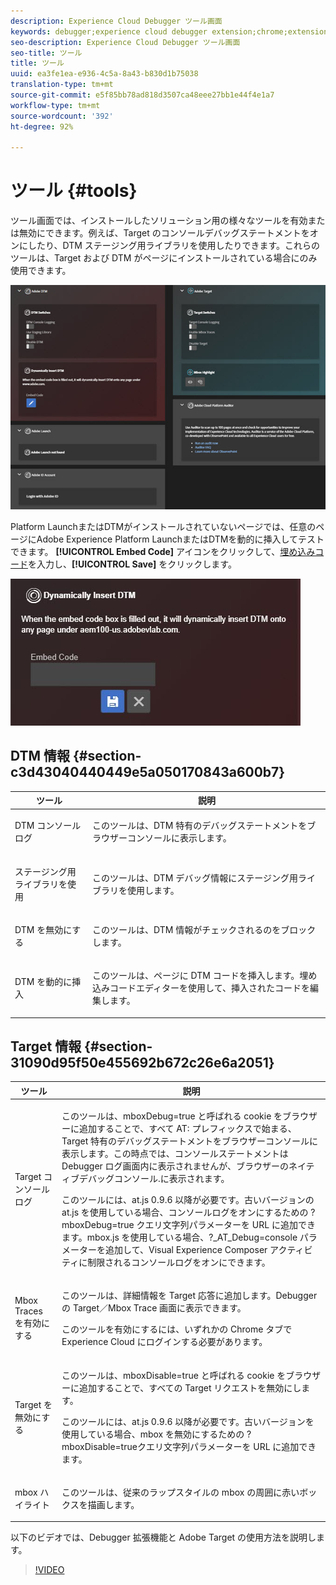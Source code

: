```yaml
---
description: Experience Cloud Debugger ツール画面
keywords: debugger;experience cloud debugger extension;chrome;extension;tools;dtm;target
seo-description: Experience Cloud Debugger ツール画面
seo-title: ツール
title: ツール
uuid: ea3fe1ea-e936-4c5a-8a43-b830d1b75038
translation-type: tm+mt
source-git-commit: e5f85bb78ad818d3507ca48eee27bb1e44f4e1a7
workflow-type: tm+mt
source-wordcount: '392'
ht-degree: 92%

---
```



# ツール {#tools}

ツール画面では、インストールしたソリューション用の様々なツールを有効または無効にできます。例えば、Target のコンソールデバッグステートメントをオンにしたり、DTM ステージング用ライブラリを使用したりできます。これらのツールは、Target および DTM がページにインストールされている場合にのみ使用できます。

![](assets/tools.jpg)

Platform LaunchまたはDTMがインストールされていないページでは、任意のページにAdobe Experience Platform LaunchまたはDTMを動的に挿入してテストできます。 **[!UICONTROL Embed Code]** アイコンをクリックして、[埋め込みコード](https://docs.adobe.com/content/help/ja-JP/dtm/using/client-side/deployment.html)を入力し、**[!UICONTROL Save]** をクリックします。

![](assets/tools-embedcode.jpg)

## DTM 情報 {#section-c3d43040440449e5a050170843a600b7}

<table id="table_04625C3319134E169A35DB74C1D1FB31"> 
 <thead> 
  <tr> 
   <th colname="col1" class="entry"> ツール </th> 
   <th colname="col2" class="entry"> 説明 </th> 
  </tr>
 </thead>
 <tbody> 
  <tr> 
   <td colname="col1"> <p> DTM コンソールログ </p> </td> 
   <td colname="col2"> <p>このツールは、DTM 特有のデバッグステートメントをブラウザーコンソールに表示します。 </p> </td> 
  </tr> 
  <tr> 
   <td colname="col1"> <p>ステージング用ライブラリを使用 </p> </td> 
   <td colname="col2"> <p>このツールは、DTM デバッグ情報にステージング用ライブラリを使用します。 </p> </td> 
  </tr> 
  <tr> 
   <td colname="col1"> <p>DTM を無効にする </p> </td> 
   <td colname="col2"> <p>このツールは、DTM 情報がチェックされるのをブロックします。 </p> </td> 
  </tr> 
  <tr> 
   <td colname="col1"> <p> DTM を動的に挿入 </p> </td> 
   <td colname="col2"> <p> このツールは、ページに DTM コードを挿入します。埋め込みコードエディターを使用して、挿入されたコードを編集します。 </p> </td> 
  </tr> 
 </tbody> 
</table>

## Target 情報 {#section-31090d95f50e455692b672c26e6a2051}

<table id="table_A71D269B49F4417599EBACA44D5CCF4F"> 
 <thead> 
  <tr> 
   <th colname="col1" class="entry"> ツール </th> 
   <th colname="col2" class="entry"> 説明 </th> 
  </tr>
 </thead>
 <tbody> 
  <tr> 
   <td colname="col1"> <p>Target コンソール ログ </p> </td> 
   <td colname="col2"> <p>このツールは、<span class="codeph">mboxDebug=true</span> と呼ばれる cookie をブラウザーに追加することで、すべて <span class="codeph">AT:</span> プレフィックスで始まる、Target 特有のデバッグステートメントをブラウザーコンソールに表示します。この時点では、コンソールステートメントは Debugger ログ画面内に表示されませんが、ブラウザーのネイティブデバッグコンソール.に表示されます。 </p> <p> このツールには、at.js 0.9.6 以降が必要です。古いバージョンの at.js を使用している場合、コンソールログをオンにするための <span class="codeph">?mboxDebug=true</span> クエリ文字列パラメーターを URL に追加できます。mbox.js を使用している場合、<span class="codeph">?_AT_Debug=console</span> パラメーターを追加して、Visual Experience Composer アクティビティに制限されるコンソールログをオンにできます。 </p> </td> 
  </tr> 
  <tr> 
   <td colname="col1"> <p> Mbox Traces を有効にする </p> </td> 
   <td colname="col2"> <p>このツールは、詳細情報を Target 応答に追加します。Debugger の <span class="uicontrol">Target／Mbox Trace</span> 画面に表示できます。 </p> <p> このツールを有効にするには、いずれかの Chrome タブでExperience Cloud にログインする必要があります。 </p> </td> 
  </tr> 
  <tr> 
   <td colname="col1"> <p>Target を無効にする </p> </td> 
   <td colname="col2"> <p>このツールは、<span class="codeph">mboxDisable=true</span> と呼ばれる cookie をブラウザーに追加することで、すべての Target リクエストを無効にします。 </p> <p> このツールには、at.js 0.9.6 以降が必要です。古いバージョンを使用している場合、mbox を無効にするための <span class="codeph">?mboxDisable=true</span>クエリ文字列パラメーターを URL に追加できます。 </p> </td> 
  </tr> 
  <tr> 
   <td colname="col1"> <p> mbox ハイライト </p> </td> 
   <td colname="col2"> <p> このツールは、従来のラップスタイルの mbox の周囲に赤いボックスを描画します。 </p> </td> 
  </tr> 
 </tbody> 
</table>

以下のビデオでは、Debugger 拡張機能と Adobe Target の使用方法を説明します。

>[!VIDEO](https://video.tv.adobe.com/v/23115t2/)

